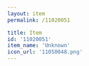```yaml
---
layout: item
permalink: /11020051

title: Item
id: '11020051'
item_name: 'Unknown'
icon_url: '11050048.png'
---
```

